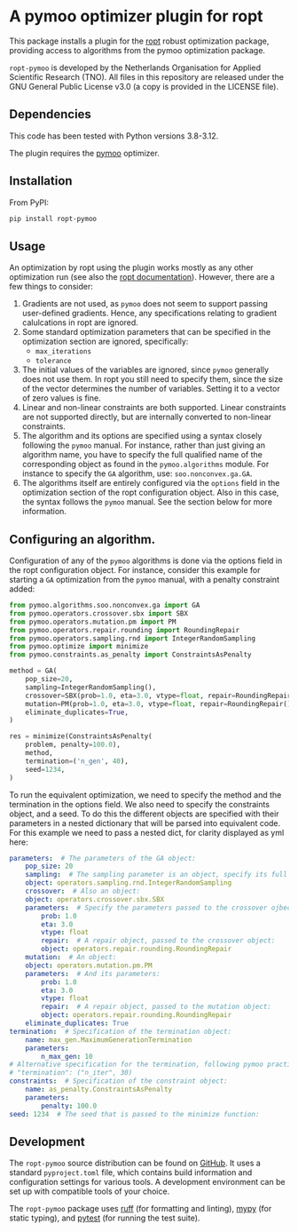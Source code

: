 # A pymoo optimizer plugin for ropt
This package installs a plugin for the [ropt](https://github.com/tno-ropt/ropt)
robust optimization package, providing access to algorithms from the pymoo
optimization package.

`ropt-pymoo` is developed by the Netherlands Organisation for Applied Scientific
Research (TNO). All files in this repository are released under the GNU General
Public License v3.0 (a copy is provided in the LICENSE file).


## Dependencies
This code has been tested with Python versions 3.8-3.12.

The plugin requires the [pymoo](https://pymoo.org/) optimizer.


## Installation
From PyPI:
```bash
pip install ropt-pymoo
```


## Usage
An optimization by ropt using the plugin works mostly as any other optimization
run (see also the [ropt documentation](https://tno-ropt.github.io/ropt/)).
However, there are a few things to consider:

1. Gradients are not used, as `pymoo` does not seem to support passing
   user-defined gradients. Hence, any specifications relating to gradient
   calulcations in ropt are ignored.
2. Some standard optimization parameters that can be specified in the
   optimization section are ignored, specifically:
    - `max_iterations`
    - `tolerance`
3. The initial values of the variables are ignored, since `pymoo` generally does
   not use them. In ropt you still need to specify them, since the size of the
   vector determines the number of variables. Setting it to a vector of zero
   values is fine.
4. Linear and non-linear constraints are both supported. Linear constraints are
   not supported directly, but are internally converted to non-linear
   constraints.
5. The algorithm and its options are specified using a syntax closely following
   the `pymoo` manual. For instance, rather than just giving an algorithm name,
   you have to specify the full qualified name of the corresponding object as
   found in the `pymoo.algorithms` module. For instance to specify the `GA`
   algorithm, use: `soo.nonconvex.ga.GA`.
6. The algorithms itself are entirely configured via the `options` field in the
   optimization section of the ropt configuration object. Also in this case, the
   syntax follows the `pymoo` manual. See the section below for more
   information.

## Configuring an algorithm.
Configuration of any of the `pymoo` algorithms is done via the options field in
the ropt configuration object. For instance, consider this example for starting
a `GA` optimization from the `pymoo` manual, with a penalty constraint added:

```python
from pymoo.algorithms.soo.nonconvex.ga import GA
from pymoo.operators.crossover.sbx import SBX
from pymoo.operators.mutation.pm import PM
from pymoo.operators.repair.rounding import RoundingRepair
from pymoo.operators.sampling.rnd import IntegerRandomSampling
from pymoo.optimize import minimize
from pymoo.constraints.as_penalty import ConstraintsAsPenalty

method = GA(
    pop_size=20,
    sampling=IntegerRandomSampling(),
    crossover=SBX(prob=1.0, eta=3.0, vtype=float, repair=RoundingRepair()),
    mutation=PM(prob=1.0, eta=3.0, vtype=float, repair=RoundingRepair()),
    eliminate_duplicates=True,
)

res = minimize(ConstraintsAsPenalty(
    problem, penalty=100.0),
    method,
    termination=('n_gen', 40),
    seed=1234,
)
```

To run the equivalent optimization, we need to specify the method and the
termination in the options field. We also  need to specify the constraints
object, and a seed. To do this the different objects are specified with their
parameters in a nested dictionary that will be parsed into equivalent code. For
this example we need to pass a nested dict, for clarity displayed as yml here:
```yaml
parameters:  # The parameters of the GA object:
    pop_size: 20
    sampling:  # The sampling parameter is an object, specify its full path in pymoo:
    object: operators.sampling.rnd.IntegerRandomSampling
    crossover:  # Also an object:
    object: operators.crossover.sbx.SBX
    parameters:  # Specify the parameters passed to the crossover ojbect:
        prob: 1.0
        eta: 3.0
        vtype: float
        repair:  # A repair object, passed to the crossover object:
        object: operators.repair.rounding.RoundingRepair
    mutation:  # An object:
    object: operators.mutation.pm.PM
    parameters:  # And its parameters:
        prob: 1.0
        eta: 3.0
        vtype: float
        repair:  # A repair object, passed to the mutation object:
        object: operators.repair.rounding.RoundingRepair
    eliminate_duplicates: True
termination:  # Specification of the termination object:
    name: max_gen.MaximumGenerationTermination
    parameters:
        n_max_gen: 10
# Alternative specification for the termination, following pymoo practice:
# "termination": ("n_iter", 30)
constraints:  # Specification of the constraint object:
    name: as_penalty.ConstraintsAsPenalty
    parameters:
        penalty: 100.0
seed: 1234  # The seed that is passed to the minimize function:
```


## Development
The `ropt-pymoo` source distribution can be found on
[GitHub](https://github.com/tno-ropt/ropt-pymoo). It uses a standard
`pyproject.toml` file, which contains build information and configuration
settings for various tools. A development environment can be set up with
compatible tools of your choice.

The `ropt-pymoo` package uses [ruff](https://docs.astral.sh/ruff/) (for
formatting and linting), [mypy](https://www.mypy-lang.org/) (for static typing),
and [pytest](https://docs.pytest.org/en/stable/) (for running the test suite).
